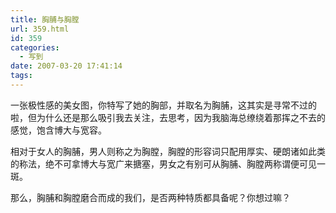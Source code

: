 ```yaml
---
title: 胸脯与胸膛
url: 359.html
id: 359
categories:
  - 写到
date: 2007-03-20 17:41:14
tags:
---
```


一张极性感的美女图，你特写了她的胸部，并取名为胸脯，这其实是寻常不过的啦，但为什么还是那么吸引我去关注，去思考，因为我脑海总缭绕着那挥之不去的感觉，饱含博大与宽容。  
  
相对于女人的胸脯，男人则称之为胸膛，胸膛的形容词只配用厚实、硬朗诸如此类的称法，绝不可拿博大与宽广来搪塞，男女之有别可从胸脯、胸膛两称谓便可见一斑。  
  
那么，胸脯和胸膛磨合而成的我们，是否两种特质都具备呢？你想过嘛？